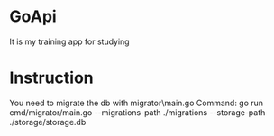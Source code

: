# GoApi
It is my training app for studying 

# Instruction
You need to migrate the db with migrator\main.go
Command: go run cmd/migrator/main.go --migrations-path ./migrations --storage-path ./storage/storage.db
